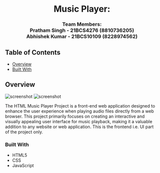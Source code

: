 <!-- Please update value in the {}  -->

<h1 align="center">Music Player:</h1>

<div align="center">
</div>

<div align="center">
  <h3>
    Team Members:<br>
    Pratham Singh - 21BCS4276 (8810736205)<br>
    Abhishek Kumar - 21BCS10109 (8228974562)
  </h3>
</div>

<!-- TABLE OF CONTENTS -->

## Table of Contents

- [Overview](#overview)
- [Built With](#built-with)

<!-- OVERVIEW -->

## Overview
![screenshot](screenshot1.png)
![screenshot](screenshot2.png)

The HTML Music Player Project is a front-end web application designed to enhance the user experience when playing audio files directly from a web browser. This project primarily focuses on creating an interactive and visually appealing user interface for music playback, making it a valuable addition to any website or web application. This is the frontend i.e. UI part of the project only.

### Built With

- HTML5
- CSS
- JavaScript